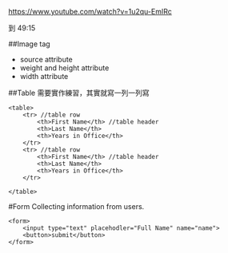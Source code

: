 https://www.youtube.com/watch?v=1u2qu-EmIRc

到 49:15

##Image tag
* source attribute
* weight and height attribute
* width attribute

##Table
需要實作練習，其實就寫一列一列寫

```
<table>
    <tr> //table row
        <th>First Name</th> //table header
        <th>Last Name</th>
        <th>Years in Office</th>
    </tr> 
    <tr> //table row
        <th>First Name</th> //table header
        <th>Last Name</th>
        <th>Years in Office</th>
    </tr>

</table>
```

#Form
Collecting information from users.


```
<form>
    <input type="text" placehodler="Full Name" name="name">
    <button>submit</button>
</form>

```
